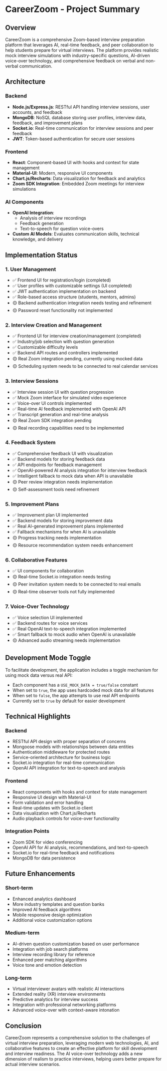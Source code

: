 # CareerZoom - Project Summary

## Overview
CareerZoom is a comprehensive Zoom-based interview preparation platform that leverages AI, real-time feedback, and peer collaboration to help students prepare for virtual interviews. The platform provides realistic mock interview simulations with industry-specific questions, AI-driven voice-over technology, and comprehensive feedback on verbal and non-verbal communication.

## Architecture

### Backend
- **Node.js/Express.js**: RESTful API handling interview sessions, user accounts, and feedback
- **MongoDB**: NoSQL database storing user profiles, interview data, feedback, and improvement plans
- **Socket.io**: Real-time communication for interview sessions and peer feedback
- **JWT**: Token-based authentication for secure user sessions

### Frontend
- **React**: Component-based UI with hooks and context for state management
- **Material-UI**: Modern, responsive UI components
- **Chart.js/Recharts**: Data visualization for feedback and analytics
- **Zoom SDK Integration**: Embedded Zoom meetings for interview simulations

### AI Components
- **OpenAI Integration**: 
  - Analysis of interview recordings
  - Feedback generation
  - Text-to-speech for question voice-overs
- **Custom AI Models**: Evaluates communication skills, technical knowledge, and delivery

## Implementation Status

### 1. User Management
- ✅ Frontend UI for registration/login (completed)
- ✅ User profiles with customizable settings (UI completed)
- ✅ JWT authentication implementation on backend
- ✅ Role-based access structure (students, mentors, admins)
- 🟡 Backend authentication integration needs testing and refinement
- 🟡 Password reset functionality not implemented

### 2. Interview Creation and Management
- ✅ Frontend UI for interview creation/management (completed)
- ✅ Industry/job selection with question generation
- ✅ Customizable difficulty levels
- ✅ Backend API routes and controllers implemented
- 🟡 Real Zoom integration pending, currently using mocked data
- 🟡 Scheduling system needs to be connected to real calendar services

### 3. Interview Sessions
- ✅ Interview session UI with question progression
- ✅ Mock Zoom interface for simulated video experience
- ✅ Voice-over UI controls implemented
- ✅ Real-time AI feedback implemented with OpenAI API
- ✅ Transcript generation and real-time analysis
- 🟡 Real Zoom SDK integration pending
- 🟡 Real recording capabilities need to be implemented

### 4. Feedback System
- ✅ Comprehensive feedback UI with visualization
- ✅ Backend models for storing feedback data
- ✅ API endpoints for feedback management
- ✅ OpenAI-powered AI analysis integration for interview feedback
- ✅ Intelligent fallback to mock data when API is unavailable
- 🟡 Peer review integration needs implementation
- 🟡 Self-assessment tools need refinement

### 5. Improvement Plans
- ✅ Improvement plan UI implemented
- ✅ Backend models for storing improvement data
- ✅ Real AI-generated improvement plans implemented
- ✅ Fallback mechanisms for when AI is unavailable
- 🟡 Progress tracking needs implementation
- 🟡 Resource recommendation system needs enhancement

### 6. Collaborative Features
- ✅ UI components for collaboration
- 🟡 Real-time Socket.io integration needs testing
- 🟡 Peer invitation system needs to be connected to real emails
- 🟡 Real-time observer tools not fully implemented

### 7. Voice-Over Technology
- ✅ Voice selection UI implemented
- ✅ Backend routes for voice services
- ✅ Real OpenAI text-to-speech integration implemented
- ✅ Smart fallback to mock audio when OpenAI is unavailable
- 🟡 Advanced audio streaming needs implementation

## Development Mode Toggle

To facilitate development, the application includes a toggle mechanism for using mock data versus real API:
- Each component has a `USE_MOCK_DATA = true/false` constant
- When set to `true`, the app uses hardcoded mock data for all features
- When set to `false`, the app attempts to use real API endpoints
- Currently set to `true` by default for easier development

## Technical Highlights

### Backend
- RESTful API design with proper separation of concerns
- Mongoose models with relationships between data entities
- Authentication middleware for protected routes
- Service-oriented architecture for business logic
- Socket.io integration for real-time communication
- OpenAI API integration for text-to-speech and analysis

### Frontend
- React components with hooks and context for state management
- Responsive UI design with Material-UI
- Form validation and error handling
- Real-time updates with Socket.io client
- Data visualization with Chart.js/Recharts
- Audio playback controls for voice-over functionality

### Integration Points
- Zoom SDK for video conferencing
- OpenAI API for AI analysis, recommendations, and text-to-speech
- Socket.io for real-time feedback and notifications
- MongoDB for data persistence

## Future Enhancements

### Short-term
- Enhanced analytics dashboard
- More industry templates and question banks
- Improved AI feedback algorithms
- Mobile responsive design optimization
- Additional voice customization options

### Medium-term
- AI-driven question customization based on user performance
- Integration with job search platforms
- Interview recording library for reference
- Enhanced peer matching algorithms
- Voice tone and emotion detection

### Long-term
- Virtual interviewer avatars with realistic AI interactions
- Extended reality (XR) interview environments
- Predictive analytics for interview success
- Integration with professional networking platforms
- Advanced voice-over with context-aware intonation

## Conclusion
CareerZoom represents a comprehensive solution to the challenges of virtual interview preparation, leveraging modern web technologies, AI, and collaborative features to create an effective platform for skill development and interview readiness. The AI voice-over technology adds a new dimension of realism to practice interviews, helping users better prepare for actual interview scenarios.